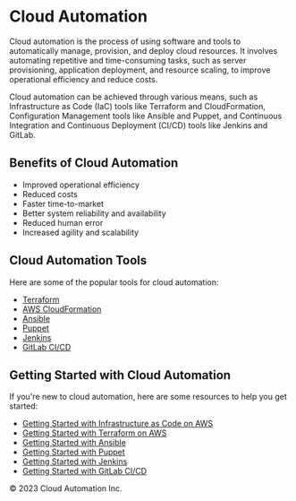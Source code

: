 # Cloud Automation

Cloud automation is the process of using software and tools to automatically manage, provision, and deploy cloud resources. It involves automating repetitive and time-consuming tasks, such as server provisioning, application deployment, and resource scaling, to improve operational efficiency and reduce costs.

Cloud automation can be achieved through various means, such as Infrastructure as Code (IaC) tools like Terraform and CloudFormation, Configuration Management tools like Ansible and Puppet, and Continuous Integration and Continuous Deployment (CI/CD) tools like Jenkins and GitLab.

## Benefits of Cloud Automation

- Improved operational efficiency
- Reduced costs
- Faster time-to-market
- Better system reliability and availability
- Reduced human error
- Increased agility and scalability

## Cloud Automation Tools

Here are some of the popular tools for cloud automation:

- [Terraform](https://www.terraform.io/)
- [AWS CloudFormation](https://aws.amazon.com/cloudformation/)
- [Ansible](https://www.ansible.com/)
- [Puppet](https://puppet.com/)
- [Jenkins](https://www.jenkins.io/)
- [GitLab CI/CD](https://about.gitlab.com/topics/ci-cd/)

## Getting Started with Cloud Automation

If you're new to cloud automation, here are some resources to help you get started:

- [Getting Started with Infrastructure as Code on AWS](https://aws.amazon.com/getting-started/hands-on/get-started-infrastructure-as-code/)
- [Getting Started with Terraform on AWS](https://learn.hashicorp.com/tutorials/terraform/aws-build)
- [Getting Started with Ansible](https://www.ansible.com/get-started)
- [Getting Started with Puppet](https://puppet.com/docs/puppet/7.5/puppet_index.html)
- [Getting Started with Jenkins](https://www.jenkins.io/doc/tutorials/)
- [Getting Started with GitLab CI/CD](https://docs.gitlab.com/ee/ci/quick_start/)

&copy; 2023 Cloud Automation Inc.

